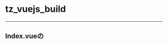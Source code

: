 ### 
# tz_vuejs_build
### 

---

## Index.vueの<script>部分での書き方とindex.htmlの<script>部分での書き方

には、いくつかの重要な違いがあります。これらの違いは、主にVueコンポーネントの仕組みと通常のJavaScriptファイルの違いから生じています。以下に、それぞれの例とその違いを説明します。

# Index.vue の <script> 部分の書き方
```
<script>
export default {
  data() {
    return {
      intervalId: null,
      currentIndex: 0
    };
  },
  methods: {
    startColorChangeInterval() {
      clearInterval(this.intervalId);
      this.currentIndex = 0;
      this.intervalId = setInterval(this.changeColor, 1000);
    },
    changeColor() {
      // ここに色を変更するロジックを書く
    }
  }
};
</script>
```
### 特徴:
Vueコンポーネント: このコードはVueコンポーネントの一部であり、Vueのオブジェクト構文を使用しています。dataメソッド、methodsオブジェクトなどが含まれています。
再活動データ: dataメソッドで返されるオブジェクト内の変数は、コンポーネントインスタンスごとに独立しています（this.intervalId、this.currentIndex）。
thisの利用: メソッド内でthisを使用して、インスタンスのデータプロパティや他のメソッドにアクセスします。

# index.html の <script> 部分の書き方
```
<!DOCTYPE html>
<html>
<head>
  <title>Color Change</title>
</head>
<body>
  <script>
    let intervalId = null;
    let currentIndex = 0;

    function startColorChangeInterval() {
      clearInterval(intervalId);
      currentIndex = 0;
      intervalId = setInterval(changeColor, 1000);
    }

    function changeColor() {
      // ここに色を変更するロジックを書く
    }
  </script>
</body>
</html>
```
### 特徴:
グローバルスコープ: 変数intervalIdやcurrentIndexはグローバルスコープにあり、ページ全体で共有されます。
関数宣言: 通常のJavaScript関数として宣言されています（functionキーワード）。
thisの利用なし: グローバルスコープの変数に直接アクセスするため、thisは使用されていません。

### なぜ違うのか？
コンポーネントベース vs グローバルスコープ:

Index.vue: Vue.jsのコンポーネントシステムを使用しているため、データやメソッドはコンポーネントインスタンスに関連付けられています。これにより、データのカプセル化と再利用性が向上します。
index.html: 通常のHTMLファイルでは、スクリプトはグローバルスコープで実行されます。これは、小規模なスクリプトや単純なページには便利ですが、スコープの管理が難しくなることがあります。

### this の使用:
```
Index.vue: thisはVueコンポーネントのインスタンスを指し、コンポーネントのデータやメソッドにアクセスするために使用されます。
index.html: グローバルスコープのため、thisを使用する必要はなく、直接変数にアクセスします。
```
### 構造と可読性:
```
Index.vue: Vueコンポーネントは、HTML、JavaScript、CSSを1つのファイルにまとめて管理しやすくし、コードの可読性と再利用性を向上させます。
index.html: 通常のHTMLファイルは、スクリプトが他のHTMLやCSSから分離されているため、特定の部分を理解するためにファイル全体を確認する必要があります。
```
# まとめ
これらの違いは、Vue.jsのコンポーネントベースのアーキテクチャと、通常のJavaScriptファイルのグローバルスコープによる動作の違いに起因しています。Vue.jsを使用することで、データのカプセル化や再利用性が向上し、大規模なアプリケーションでも管理が容易になります。
